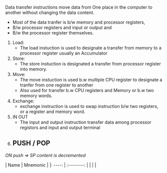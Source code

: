 Data transfer instructions move data from
One place in the computer to another without changing the data content.
- Most of the data tranfer is b/w memory and processor registers,
- B/w processor registers and input or output and 
- B/w the processor register themselves.

1. Load: 
	- The load instuction is used to designate a transfer from memory to a processor register usually an Accumulator
2. Store:
	- The store instuction is designated a transfer from processor register into memory.
3. Move:
	- The move instuction is used b.w  multiple CPU register to designate a tranfer from one register to another
	- Also used for transfer b.w CPU registers and Memory or b.w two memory words.
4. Exchange:
	- exchange instruction is used to swap instruction b/w two registers, or a register and memory word.
5. IN OUT
	- The input and output instruction transfer data among processor registors and input and output terminal
6. PUSH / POP
	 - 
 *ON push => SP content is decremented*


| Name | Mnemonic |
|: ----: | :--------: |
|      |          |

